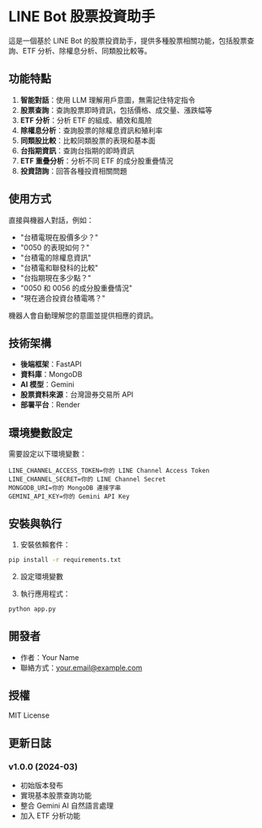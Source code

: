 # LINE Bot 股票投資助手

這是一個基於 LINE Bot 的股票投資助手，提供多種股票相關功能，包括股票查詢、ETF 分析、除權息分析、同類股比較等。

## 功能特點

1. **智能對話**：使用 LLM 理解用戶意圖，無需記住特定指令
2. **股票查詢**：查詢股票即時資訊，包括價格、成交量、漲跌幅等
3. **ETF 分析**：分析 ETF 的組成、績效和風險
4. **除權息分析**：查詢股票的除權息資訊和殖利率
5. **同類股比較**：比較同類股票的表現和基本面
6. **台指期資訊**：查詢台指期的即時資訊
7. **ETF 重疊分析**：分析不同 ETF 的成分股重疊情況
8. **投資諮詢**：回答各種投資相關問題

## 使用方式

直接與機器人對話，例如：

- "台積電現在股價多少？"
- "0050 的表現如何？"
- "台積電的除權息資訊"
- "台積電和聯發科的比較"
- "台指期現在多少點？"
- "0050 和 0056 的成分股重疊情況"
- "現在適合投資台積電嗎？"

機器人會自動理解您的意圖並提供相應的資訊。

## 技術架構

- **後端框架**：FastAPI
- **資料庫**：MongoDB
- **AI 模型**：Gemini
- **股票資料來源**：台灣證券交易所 API
- **部署平台**：Render

## 環境變數設定

需要設定以下環境變數：

```env
LINE_CHANNEL_ACCESS_TOKEN=你的 LINE Channel Access Token
LINE_CHANNEL_SECRET=你的 LINE Channel Secret
MONGODB_URI=你的 MongoDB 連接字串
GEMINI_API_KEY=你的 Gemini API Key
```

## 安裝與執行

1. 安裝依賴套件：

```bash
pip install -r requirements.txt
```

2. 設定環境變數

3. 執行應用程式：

```bash
python app.py
```

## 開發者

- 作者：Your Name
- 聯絡方式：your.email@example.com

## 授權

MIT License

## 更新日誌

### v1.0.0 (2024-03)

- 初始版本發布
- 實現基本股票查詢功能
- 整合 Gemini AI 自然語言處理
- 加入 ETF 分析功能
